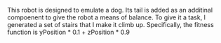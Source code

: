 This robot is designed to emulate a dog. Its tail is added as an additinal compoenent to give the robot a means of balance. To give it a task, I generated a set of stairs that I make it climb up. Specifically, the fitness function is yPosition * 0.1 + zPosition * 0.9
